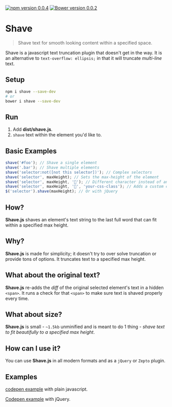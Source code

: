 [![npm version 0.0.4](https://badge.fury.io/js/truncated.js.svg)](https://www.npmjs.com/package/dollarshaveclub/shave)
[![Bower version 0.0.2](https://badge.fury.io/bo/truncated.js.svg)](https://github.com/yowainwright/dollarshaveclub/shave)

# Shave

> Shave text for smooth looking content within a specified space.

Shave is a javascript text truncation plugin that doesn't get in the way. It is an alternative to `text-overflow: ellipsis;` in that it will truncate *multi-line* text.

## Setup

```sh
npm i shave --save-dev
# or
bower i shave --save-dev
```

## Run

1. Add **dist/shave.js**.
3. `shave` text within the element you'd like to.

## Basic Examples
```javascript
shave('#foo'); // Shave a single element
shave('.bar'); // Shave multiple elements
shave('selector:not([not this selector])'); // Complex selectors
shave('selector', maxHeight); // Sets the max-height of the element
shave('selector', maxHeight, '🍻'); // Different character instead of an ellipsis
shave('selector', maxHeight, '🙌', 'your-css-class'); // Adds a custom class name
$('selector').shave(maxHeight); // Or with jQuery
```

## How?

**Shave.js** shaves an element's text string to the last full word that can fit within a specified max height.

## Why?

**Shave.js** is made for simplicity; it doesn't try to over solve truncation or provide tons of options. It truncates text to a specified max height.

## What about the original text?

**Shave.js** re-adds the _diff_ of the original selected element's text in a hidden `<span>`. It runs a check for that `<span>` to make sure text is shaved properly every time.

## What about size?

**Shave.js** is small - `~1.5kb` unminified and is meant to do 1 thing - _shave text to fit beautifully to a specified max height_.

## How can I use it?

You can use **Shave.js** in all modern formats and as a `jQuery` or `Zepto` plugin.

## Examples

[codepen example](http://codepen.io/yowainwright/pen/5f471214df90f43c7996c5914c88e858/) with plain javascript.

[Codepen example](http://codepen.io/yowainwright/pen/c35ad7a281bc58ce6f89d2adb94c5d14/) with jQuery.
